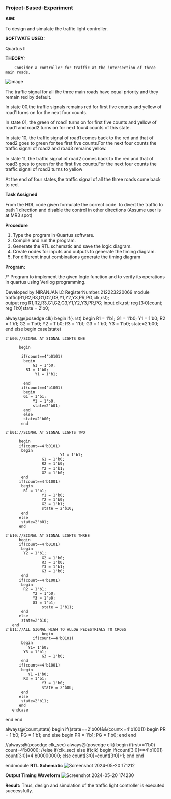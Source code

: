 ### Project-Based-Experiment

**AIM:**

To design and simulate the traffic light controller.

**SOFTWATE USED:**

Quartus II

**THEORY:**
	
     	Consider a controller for traffic at the intersection of three main roads.  

  ![image](https://github.com/naavaneetha/Project-Based-Experiment/assets/154305477/e3af03dd-a4de-4b21-af0a-a5a332a3e4b6)


 The traffic signal for all the three main roads have equal priority and they remain red by default.

 In state 00,the traffic signals remains red for first five counts and yellow of road1 turns on for the next four counts.

 In state 01, the green of road1 turns on for first five counts and yellow of road1 and road2 turns on for next four4 counts of this state.
 
 In state 10, the traffic signal of road1 comes back to the red and that of road2 goes to green for tee first five counts.For the next four counts the traffic signal of road2 and road3 remains yellow.


 In state 11, the traffic signal of road2 comes back to the red and that of road3 goes to green for the first five counts.For the next four counts the traffic signal of road3 turns to yellow

 At the end of four states,the traffic signal of all the three roads come back to red.

**Task Assigned**

From the HDL code given formulate the correct code  to divert the traffic to path 1 direction and disable the control in other directions (Assume user is at MR3 spot)

**Procedure**

1.	Type the program in Quartus software.
2.	Compile and run the program.
3.	Generate the RTL schematic and save the logic diagram.
4.	Create nodes for inputs and outputs to generate the timing diagram.
5.	For different input combinations generate the timing diagram
   
**Program:**

/* Program to implement the given logic function and to verify its operations in quartus using Verilog programming. 

Developed by:NIRANJANI.C RegisterNumber:212223220069
module traffic(R1,R2,R3,G1,G2,G3,Y1,Y2,Y3,PR,PG,clk,rst);                  
output reg R1,R2,R3,G1,G2,G3,Y1,Y2,Y3,PR,PG;
input clk,rst;
reg [3:0]count;
reg [1:0]state = 2'b0;

always@(posedge clk)
begin
if(~rst)
begin
     R1 = 1'b1; G1 = 1'b0; Y1 = 1'b0;
		R2 = 1'b1; G2 = 1'b0; Y2 = 1'b0;
		R3 = 1'b1; G3 = 1'b0; Y3 = 1'b0;
     state=2'b00;
end
else 
 begin
  case(state)

    2'b00://SIGNAL AT SIGNAL LIGHTS ONE

          begin
			 
           if(count==4'b0101)
            begin
				G1 = 1'b0;
             R1 = 1'b0;
				 Y1 = 1'b1;
				 
            end
           if(count==4'b1001)
            begin
            G1 = 1'b1;
				Y1 = 1'b0; 
				state=2'b01;
            end
            else
            state=2'b00;
           end
          
    2'b01://SIGNAL AT SIGNAL LIGHTS TWO

          begin
          if(count==4'b0101)
           begin
              				Y1 = 1'b1; 
					G1 = 1'b0;
					R2 = 1'b0; 
					Y2 = 1'b1; 
					G2 = 1'b0;
           end
          if(count==4'b1001)
           begin
            R1 = 1'b1; 
					Y1 = 1'b0;
					Y2 = 1'b0; 
					G2 = 1'b1;
					state = 2'b10; 
           end
          else
           state=2'b01;
          end           
 
    2'b10://SIGNAL AT SIGNAL LIGHTS THREE
          begin
          if(count==4'b0101)
           begin
            Y2 = 1'b1; 
					G2 = 1'b0;
					R3 = 1'b0; 
					Y3 = 1'b1; 
					G3 = 1'b0;
           end
          if(count==4'b1001)
           begin
            R2 = 1'b1; 
				Y2 = 1'b0;
				Y3 = 1'b0; 
				G3 = 1'b1;
					state = 2'b11; 
           end
          else
           state=2'b10;
       end
    2'b11://ALL SIGNAL HIGH TO ALLOW PEDESTRIALS TO CROSS
    				begin      
				if(count==4'b0101)
           begin
			  Y1= 1'b0;
            Y3 = 1'b1; 
					G3 = 1'b0;
           end
          if(count==4'b1001)
           begin
			  Y1 =1'b0;
            R3 = 1'b1; 
					Y3 = 1'b0;
					state = 2'b00; 
           end
          else
           state=2'b11;
          end
       endcase
   end
end

always@(count,state)
begin
    if((state==2'b00)&&(count<=4'b1001))
     begin
       PR = 1'b0;
		  PG = 1'b1;
     end
   else
     begin
       PR = 1'b1;
		  PG = 1'b0;
     end
end

//always@(posedge clk_sec)
always@(posedge clk)
begin
	if(rst==1'b0)
      count=4'b0000;
   //else if(clk_sec)
	else if(clk)
     	 	begin
        		if(count[3:0]==4'b1001)
           	count[3:0]=4'b00000000;
				else
           		count[3:0]=count[3:0]+1;
     		end
end

endmodule
**RTL Schematic**
![Screenshot 2024-05-20 171212](https://github.com/NiranjaniC/Project-Based-Experiment/assets/145742800/20a4034f-4ddb-4c94-af8b-d458fd356427)


**Output Timing Waveform**
![Screenshot 2024-05-20 174230](https://github.com/NiranjaniC/Project-Based-Experiment/assets/145742800/8b0db3c1-ce9b-42e2-bbfe-91acff3deaad)

**Result:**
Thus, design and simulation of the traffic light controller is executed successfully.



